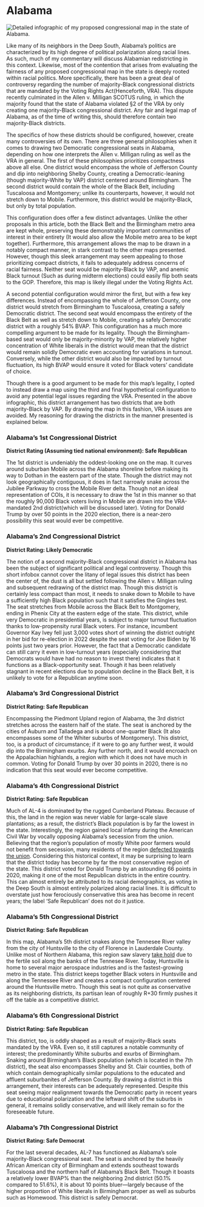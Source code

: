 # **Alabama**
![Detailed infographic of my proposed congressional map in the state of Alabama.](/Alabama/AlabamaProposedMap.png)

Like many of its neighbors in the Deep South, Alabama’s politics are characterized by its high degree of political polarization along racial lines. As such, much of my commentary will discuss Alabamian redistricting in this context. Likewise, most of the contention that arises from evaluating the fairness of any proposed congressional map in the state is deeply rooted within racial politics. More specifically, there has been a great deal of controversy regarding the number of majority-Black congressional districts that are mandated by the Voting Rights Act(Henceforth, VRA). This dispute recently culminated in the Allen v. Milligan SCOTUS ruling, in which the majority found that the state of Alabama violated §2 of the VRA by only creating one majority-Black congressional district. Any fair and legal map of Alabama, as of the time of writing this, should therefore contain two majority-Black districts.

The specifics of how these districts should be configured, however, create many controversies of its own. There are three general philosophies when it comes to drawing two Democratic congressional seats in Alabama, depending on how one interprets the Allen v. Milligan ruling as well as the VRA in general. The first of these philosophies prioritizes compactness above all else. One district would encompass the whole of Jefferson County and dip into neighboring Shelby County, creating a Democratic-leaning (though majority-White by VAP) district centered around Birmingham. The second district would contain the whole of the Black Belt, including Tuscaloosa and Montgomery; unlike its counterparts, however, it would not stretch down to Mobile. Furthermore, this district would be majority-Black, but only by total population.

This configuration does offer a few distinct advantages. Unlike the other proposals in this article, both the Black Belt and the Birmingham metro area are kept whole, preserving these demonstrably important communities of interest in their entirety (It would also allow the Mobile metro area to be kept together). Furthermore, this arrangement allows the map to be drawn in a notably compact manner, in stark contrast to the other maps presented. However, though this sleek arrangement may seem appealing to those prioritizing compact districts, it fails to adequately address concerns of racial fairness. Neither seat would be majority-Black by VAP, and anemic Black turnout (Such as during midterm elections) could easily flip both seats to the GOP. Therefore, this map is likely illegal under the Voting Rights Act.

A second potential configuration would mirror the first, but with a few key differences. Instead of encompassing the whole of Jefferson County, one district would stretch from Birmingham to Tuscaloosa, creating a safely Democratic district. The second seat would encompass the entirety of the Black Belt as well as stretch down to Mobile, creating a safely Democratic district with a roughly 54% BVAP. This configuration has a much more compelling argument to be made for its legality. Though the Birmingham-based seat would only be majority-minority by VAP, the relatively higher concentration of White liberals in the district would mean that the district would remain solidly Democratic even accounting for variations in turnout. Conversely, while the other district would also be impacted by turnout fluctuation, its high BVAP would ensure it voted for Black voters’ candidate of choice.

Though there is a good argument to be made for this map’s legality, I opted to instead draw a map using the third and final hypothetical configuration to avoid any potential legal issues regarding the VRA. Presented in the above infographic, this district arrangement has two districts that are both majority-Black by VAP. By drawing the map in this fashion, VRA issues are avoided. My reasoning for drawing the districts in the manner presented is explained below.

### Alabama’s 1st Congressional District
**District Rating (Assuming tied national environment): Safe Republican**

The 1st district is undeniably the oddest-looking one on the map. It curves around suburban Mobile across the Alabama shoreline before making its way to Dothan in the eastern part of the state. Though the district may not look geographically contiguous, it does in fact narrowly snake across the Jubilee Parkway to cross the Mobile River delta. Though not an ideal representation of COIs, it is necessary to draw the 1st in this manner so that the roughly 90,000 Black voters living in Mobile are drawn into the VRA-mandated 2nd district(which will be discussed later). Voting for Donald Trump by over 50 points in the 2020 election, there is a near-zero possibility this seat would ever be competitive.

### Alabama’s 2nd Congressional District
**District Rating: Likely Democratic**

The notion of a second majority-Black congressional district in Alabama has been the subject of significant political and legal controversy. Though this short infobox cannot cover the litany of legal issues this district has been the center of, the dust is all but settled following the Allen v. Milligan ruling and subsequent redrawing of the district map. Though this district is certainly less compact than most, it needs to snake down to Mobile to have a sufficiently high Black population such that it satisfies the Gingles test. The seat stretches from Mobile across the Black Belt to Montgomery, ending in Phenix City at the eastern edge of the state. This district, while very Democratic in presidential years, is subject to major turnout fluctuation thanks to low-propensity rural Black voters. For instance, incumbent Governor Kay Ivey fell just 3,000 votes short of winning the district outright in her bid for re-election in 2022 despite the seat voting for Joe Biden by 16 points just two years prior. However, the fact that a Democratic candidate can still carry it even in low-turnout years (especially considering that Democrats would have had no reason to invest there) indicates that it functions as a Black-opportunity seat. Though it has been relatively stagnant in recent elections due to population decline in the Black Belt, it is unlikely to vote for a Republican anytime soon.

### Alabama’s 3rd Congressional District
**District Rating: Safe Republican**

Encompassing the Piedmont Upland region of Alabama, the 3rd district stretches across the eastern half of the state. The seat is anchored by the cities of Auburn and Talladega and is about one-quarter Black (It also encompasses some of the Whiter suburbs of Montgomery). This district, too, is a product of circumstance; if it were to go any further west, it would dip into the Birmingham exurbs. Any further north, and it would encroach on the Appalachian highlands, a region with which it does not have much in common. Voting for Donald Trump by over 30 points in 2020, there is no indication that this seat would ever become competitive.

### Alabama’s 4th Congressional District
**District Rating: Safe Republican**

Much of AL-4 is dominated by the rugged Cumberland Plateau. Because of this, the land in the region was never viable for large-scale slave plantations; as a result, the district’s Black population is by far the lowest in the state. Interestingly, the region gained local infamy during the American Civil War by vocally opposing Alabama’s secession from the union. Believing that the region’s population of mostly White poor farmers would not benefit from secession, many residents of the region [defected towards the union](https://encyclopediaofalabama.org/article/free-state-of-winston/). Considering this historical context, it may be surprising to learn that the district today has become by far the most conservative region of the state. This district voted for Donald Trump by an astounding 66 points in 2020, making it one of the most Republican districts in the entire country. This can almost entirely be attributed to its racial demographics, as voting in the Deep South is almost entirely polarized along racial lines. It is difficult to overstate just how ferociously conservative this area has become in recent years; the label ‘Safe Republican’ does not do it justice.

### Alabama’s 5th Congressional District
**District Rating: Safe Republican**

In this map, Alabama’s 5th district snakes along the Tennesee River valley from the city of Huntsville to the city of Florence in Lauderdale County. Unlike most of Northern Alabama, this region saw slavery [take hold](https://www.jstor.org/stable/2210232?read-now=1&seq=2#page_scan_tab_contents) due to the fertile soil along the banks of the Tennesee River. Today, Huntsville is home to several major aerospace industries and is the fastest-growing metro in the state. This district keeps together Black voters in Huntsville and along the Tennessee River and creates a compact configuration centered around the Huntsville metro. Though this seat is not quite as conservative as its neighboring districts, its partisan lean of roughly R+30 firmly pushes it off the table as a competitive district.

### Alabama’s 6th Congressional District
**District Rating: Safe Republican**

This district, too, is oddly shaped as a result of majority-Black seats mandated by the VRA. Even so, it still captures a notable community of interest; the predominantly White suburbs and exurbs of Birmingham. Snaking around Birmingham’s Black population (which is located in the 7th district), the seat also encompasses Shelby and St. Clair counties, both of which contain demographically similar populations to the educated and affluent suburbanites of Jefferson County. By drawing a district in this arrangement, their interests can be adequately represented. Despite this seat seeing major realignment towards the Democratic party in recent years due to educational polarization and the leftward shift of the suburbs in general, it remains solidly conservative, and will likely remain so for the foreseeable future.

### Alabama’s 7th Congressional District
**District Rating: Safe Democrat**

For the last several decades, AL-7 has functioned as Alabama’s sole majority-Black congressional seat. The seat is anchored by the heavily African American city of Birmingham and extends southeast towards Tuscaloosa and the northern half of Alabama’s Black Belt. Though it boasts a relatively lower BVAP% than the neighboring 2nd district (50.1% compared to 51.6%), it is about 10 points bluer—largely because of the higher proportion of White liberals in Birmingham proper as well as suburbs such as Homewood. This district is safely Democrat.
